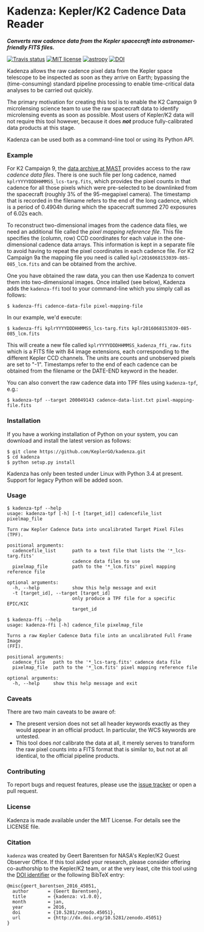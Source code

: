 # Kadenza: Kepler/K2 Cadence Data Reader 
***Converts raw cadence data from the Kepler spacecraft into astronomer-friendly FITS files.***

[![Travis status](https://travis-ci.org/KeplerGO/kadenza.svg)](https://travis-ci.org/KeplerGO/kadenza) [![MIT license](http://img.shields.io/badge/license-MIT-blue.svg)](https://github.com/barentsen/k2flix/blob/master/LICENSE) [![astropy](http://img.shields.io/badge/powered%20by-AstroPy-orange.svg?style=flat)](http://www.astropy.org/) [![DOI](https://zenodo.org/badge/10301/KeplerGO/kadenza.svg)](https://zenodo.org/badge/latestdoi/10301/KeplerGO/kadenza)

Kadenza allows the raw cadence pixel data from the Kepler space telescope
to be inspected as soon as they arrive on Earth;
bypassing the (time-consuming) standard pipeline processing
to enable time-critical data analyses to be carried out quickly.

The primary motivation for creating this tool is to
enable the K2 Campaign 9 microlensing science team to use the raw
spacecraft data to identify microlensing events as soon as possible.
Most users of Kepler/K2 data will not require this tool however,
because it does ***not*** produce fully-calibrated data products
at this stage.

Kadenza can be used both as a command-line tool or using its Python API.


### Example

For K2 Campaign 9, the [data archive at MAST](https://archive.stsci.edu/pub/k2/) provides access to the raw *cadence data files*.
There is one such file per long cadence,
named `kplrYYYYDDDHHMMSS_lcs-targ.fits`,
which provides the pixel counts in that cadence
for all those pixels which were pre-selected to be downlinked
from the spacecraft (roughly 3% of the 95-megapixel camera).
The timestamp that is recorded in the filename
refers to the end of the long cadence,
which is a period of 0.4904h during which the spacecraft
summed 270 exposures of 6.02s each.

To reconstruct two-dimensional images from the cadence data files,
we need an additional file called the *pixel mapping reference file*.
This file specifies the (column, row) CCD coordinates for each value
in the one-dimensional cadence data arrays.
This information is kept in a separate file to avoid having to repeat
the pixel coordinates in each cadence file.
For K2 Campaign 9a the mapping file you need is called
`kplr2016068153039-085-085_lcm.fits` and can be obtained from the archive. 

One you have obtained the raw data, you can then use Kadenza
to convert them into two-dimensional images.
Once intalled (see below), Kadenza adds the `kadenza-ffi` tool
to your command-line which you simply call as follows:
```
$ kadenza-ffi cadence-data-file pixel-mapping-file
``` 

In our example, we'd execute:
```
$ kadenza-ffi kplrYYYYDDDHHMMSS_lcs-targ.fits kplr2016068153039-085-085_lcm.fits
```

This will create a new file called `kplrYYYYDDDHHMMSS_kadenza_ffi_raw.fits`
which is a FITS file with 84 image extensions, 
each corresponding to the different Kepler CCD channels.
The units are counts and unobserved pixels are set to "-1".
Timestamps refer to the end of each cadence can be obtained from the
filename or the DATE-END keyword in the header.

You can also convert the raw cadence data into TPF files using `kadenza-tpf`,
e.g.:
```
$ kadenza-tpf --target 200049143 cadence-data-list.txt pixel-mapping-file.fits
```


### Installation
If you have a working installation of Python on your system,
you can download and install the latest version as follows:
```
$ git clone https://github.com/KeplerGO/kadenza.git
$ cd kadenza
$ python setup.py install
```
Kadenza has only been tested under Linux with Python 3.4 at present.
Support for legacy Python will be added soon.


### Usage
```
$ kadenza-tpf --help
usage: kadenza-tpf [-h] [-t [target_id]] cadencefile_list pixelmap_file

Turn raw Kepler Cadence Data into uncalibrated Target Pixel Files (TPF).

positional arguments:
  cadencefile_list      path to a text file that lists the '*_lcs-targ.fits'
                        cadence data files to use
  pixelmap_file         path to the '*_lcm.fits' pixel mapping reference file

optional arguments:
  -h, --help            show this help message and exit
  -t [target_id], --target [target_id]
                        only produce a TPF file for a specific EPIC/KIC
                        target_id
```

```
$ kadenza-ffi --help
usage: kadenza-ffi [-h] cadence_file pixelmap_file

Turns a raw Kepler Cadence Data file into an uncalibrated Full Frame Image
(FFI).

positional arguments:
  cadence_file   path to the '*_lcs-targ.fits' cadence data file
  pixelmap_file  path to the '*_lcm.fits' pixel mapping reference file

optional arguments:
  -h, --help     show this help message and exit
```

### Caveats

There are two main caveats to be aware of:
 * The present version does not set all header keywords exactly as they would
   appear in an official product.  In particular, the WCS keywords are
   untested.
 * This tool does *not* calibrate the data at all, it merely serves to
   transform the raw pixel counts into a FITS format that is similar to,
   but not at all identical, to the official pipeline products.

### Contributing
To report bugs and request features, please use the [issue tracker](https://github.com/KeplerGO/kadenza/issues) or open a pull request.

### License
Kadenza is made available under the MIT License.
For details see the LICENSE file.

### Citation

`kadenza` was created by Geert Barentsen for NASA's Kepler/K2 Guest Observer Office.
If this tool aided your research, please consider offering co-authorship
to the Kepler/K2 team, or at the very least, cite this tool using the [DOI identifier](http://dx.doi.org/10.5281/zenodo.45051) or the following BibTeX entry:
```
@misc{geert_barentsen_2016_45051,
  author       = {Geert Barentsen},
  title        = {kadenza: v1.0.0},
  month        = jan,
  year         = 2016,
  doi          = {10.5281/zenodo.45051},
  url          = {http://dx.doi.org/10.5281/zenodo.45051}
}
```
